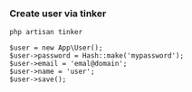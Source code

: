 ### Create user via tinker

```
php artisan tinker
```

```
$user = new App\User();
$user->password = Hash::make('mypassword');
$user->email = 'emal@domain';
$user->name = 'user';
$user->save();
```
